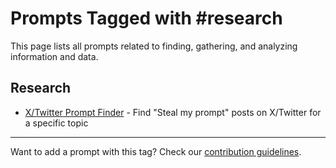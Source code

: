 # Prompts Tagged with #research

This page lists all prompts related to finding, gathering, and analyzing information and data.

## Research
- [X/Twitter Prompt Finder](/categories/research/x-prompt-finder.md) - Find "Steal my prompt" posts on X/Twitter for a specific topic

---

Want to add a prompt with this tag? Check our [contribution guidelines](/contribute.md).
